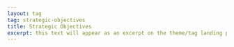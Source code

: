 ```yaml
---
layout: tag
tag: strategic-objectives
title: Strategic Objectives
excerpt: this text will appear as an excerpt on the theme/tag landing page
---
```

